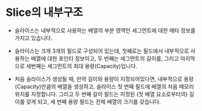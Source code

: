 # Slice의 내부구조

- 슬라이스는 내부적으로 사용하는 배열의 부분 영역인 세그먼트에 대한 메타 정보를 가지고 있습니다. 

- 슬라이스는 크게 3개의 필드로 구성되어 있는데, 첫째로는 필드에서 내부적으로 사용하는 배열에 대한 포인터 정보이고, 두 번째는 세그먼트의 길이를, 그리고 마지막으로 세번째는 세그먼트의 최대 용량(Capacity)입니다.

- 처음 슬라이스가 생성될 때, 만약 길이와 용량이 지정되어있다면, 내부적으로 용량(Capacity)만큼의 배열을 생성하고, 슬라이스 첫 번째 필드에 배열의 처음 메모리 위치를 지정합니다. 그리고 두 번째 길이 필드는 지정된 (첫 배열 요소로부터의) 길이를 갖게 되고, 세 번째 용량 필드는 전체 배열의 크기를 갖습니다.

